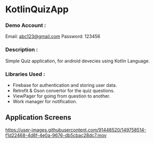 # KotlinQuizApp

### Demo Account :

Email: abc123@gmail.com
Password: 123456

### Description :

Simple Quiz application, for android devecies using Kotlin Language.

### Libraries Used : 

- Firebase for authentication and storing user data.
- Retrofit & Gson convertor for the quiz questions. 
- ViewPager for going from question to another.
- Work manager for notification.


## Application Screens

https://user-images.githubusercontent.com/91448520/149758514-f1d22468-4d8f-4e0a-9676-db5cbac28dc7.mov



